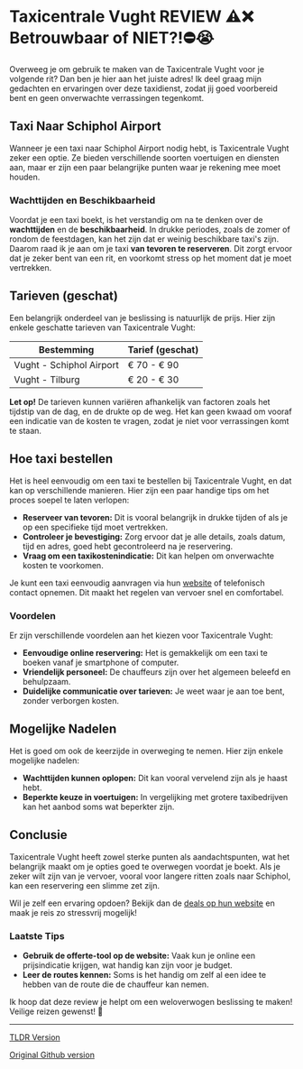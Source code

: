 # Taxicentrale Vught REVIEW ⚠️❌ Betrouwbaar of NIET?!⛔️😭

Overweeg je om gebruik te maken van de Taxicentrale Vught voor je volgende rit? Dan ben je hier aan het juiste adres! Ik deel graag mijn gedachten en ervaringen over deze taxidienst, zodat jij goed voorbereid bent en geen onverwachte verrassingen tegenkomt.

## Taxi Naar Schiphol Airport

Wanneer je een taxi naar Schiphol Airport nodig hebt, is Taxicentrale Vught zeker een optie. Ze bieden verschillende soorten voertuigen en diensten aan, maar er zijn een paar belangrijke punten waar je rekening mee moet houden.

### Wachttijden en Beschikbaarheid

Voordat je een taxi boekt, is het verstandig om na te denken over de **wachttijden** en de **beschikbaarheid**. In drukke periodes, zoals de zomer of rondom de feestdagen, kan het zijn dat er weinig beschikbare taxi's zijn. Daarom raad ik je aan om je taxi **van tevoren te reserveren**. Dit zorgt ervoor dat je zeker bent van een rit, en voorkomt stress op het moment dat je moet vertrekken.

## Tarieven (geschat)

Een belangrijk onderdeel van je beslissing is natuurlijk de prijs. Hier zijn enkele geschatte tarieven van Taxicentrale Vught:

| Bestemming                | Tarief (geschat) |
|--------------------------|------------------|
| Vught - Schiphol Airport  | € 70 - € 90      |
| Vught - Tilburg           | € 20 - € 30      |

**Let op!** De tarieven kunnen variëren afhankelijk van factoren zoals het tijdstip van de dag, en de drukte op de weg. Het kan geen kwaad om vooraf een indicatie van de kosten te vragen, zodat je niet voor verrassingen komt te staan.

## Hoe taxi bestellen

Het is heel eenvoudig om een taxi te bestellen bij Taxicentrale Vught, en dat kan op verschillende manieren. Hier zijn een paar handige tips om het proces soepel te laten verlopen:

- **Reserveer van tevoren:** Dit is vooral belangrijk in drukke tijden of als je op een specifieke tijd moet vertrekken.
- **Controleer je bevestiging:** Zorg ervoor dat je alle details, zoals datum, tijd en adres, goed hebt gecontroleerd na je reservering.
- **Vraag om een taxikostenindicatie:** Dit kan helpen om onverwachte kosten te voorkomen.

Je kunt een taxi eenvoudig aanvragen via hun [website](https://132.nl/SnelTaxi) of telefonisch contact opnemen. Dit maakt het regelen van vervoer snel en comfortabel.

### Voordelen

Er zijn verschillende voordelen aan het kiezen voor Taxicentrale Vught:

- **Eenvoudige online reservering:** Het is gemakkelijk om een taxi te boeken vanaf je smartphone of computer.
- **Vriendelijk personeel:** De chauffeurs zijn over het algemeen beleefd en behulpzaam.
- **Duidelijke communicatie over tarieven:** Je weet waar je aan toe bent, zonder verborgen kosten.

## Mogelijke Nadelen

Het is goed om ook de keerzijde in overweging te nemen. Hier zijn enkele mogelijke nadelen:

- **Wachttijden kunnen oplopen:** Dit kan vooral vervelend zijn als je haast hebt.
- **Beperkte keuze in voertuigen:** In vergelijking met grotere taxibedrijven kan het aanbod soms wat beperkter zijn.

## Conclusie

Taxicentrale Vught heeft zowel sterke punten als aandachtspunten, wat het belangrijk maakt om je opties goed te overwegen voordat je boekt. Als je zeker wilt zijn van je vervoer, vooral voor langere ritten zoals naar Schiphol, kan een reservering een slimme zet zijn.

Wil je zelf een ervaring opdoen? Bekijk dan de [deals op hun website](https://132.nl/SnelTaxi) en maak je reis zo stressvrij mogelijk!

### Laatste Tips

- **Gebruik de offerte-tool op de website:** Vaak kun je online een prijsindicatie krijgen, wat handig kan zijn voor je budget.
- **Leer de routes kennen:** Soms is het handig om zelf al een idee te hebben van de route die de chauffeur kan nemen.

Ik hoop dat deze review je helpt om een weloverwogen beslissing te maken! Veilige reizen gewenst! 🚕

---
[TLDR Version](https://gist.github.com/jansensebastian/a5f43b72710407a951c0351a0d69a171)

[Original Github version](https://github.com/jansensebastian/taxicentrale-vught-review-betrouwbaar-of-niet#readme)
